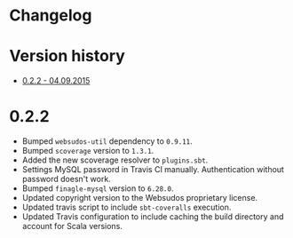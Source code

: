 Changelog
=========

<a id="version-history">Version history</a>
===========================================

<ul>
    <li><a href="#version-0.2.2">0.2.2 - 04.09.2015</a></li>
</ul>


<a id="version-0.2.2">0.2.2</a>
===============================

- Bumped `websudos-util` dependency to `0.9.11`.
- Bumped `scoverage` version to `1.3.1`.
- Added the new scoverage resolver to `plugins.sbt`.
- Settings MySQL password in Travis CI manually. Authentication without password doesn't work.
- Bumped `finagle-mysql` version to `6.28.0`.
- Updated copyright version to the Websudos proprietary license.
- Updated travis script to include `sbt-coveralls` execution.
- Updated Travis configuration to include caching the build directory and account for Scala versions.